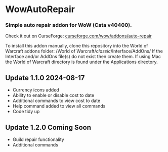 # WowAutoRepair
### Simple auto repair addon for WoW (Cata v40400).
Check it out on CurseForge: [curseforge.com/wow/addons/auto-repair](https://www.curseforge.com/wow/addons/auto-repair)

To install this addon manually, clone this repository into the World of Warcraft addons folder: 
/World of Warcraft/_classic_/Interface/AddOns/
If the Interface and/or AddOns file(s) do not exist then create them.
If using Mac the World of Warcraft directory is found under the Applications directory.

## Update 1.1.0 2024-08-17
* Currency icons added
* Ability to enable or disable cost to date 
* Additional commands to view cost to date
* Help command added to view all commands
* Code tidy up

## Update 1.2.0 Coming Soon
* Guild repair functionality
* Additional commands 